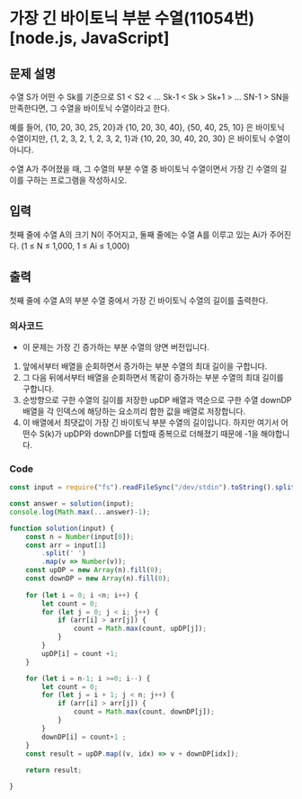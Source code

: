 # 가장 긴 바이토닉 부분 수열(11054번) [node.js, JavaScript] 

## 문제 설명
수열 S가 어떤 수 Sk를 기준으로 S1 < S2 < ... Sk-1 < Sk > Sk+1 > ... SN-1 > SN을 만족한다면, 그 수열을 바이토닉 수열이라고 한다.

예를 들어, {10, 20, 30, 25, 20}과 {10, 20, 30, 40}, {50, 40, 25, 10} 은 바이토닉 수열이지만,  {1, 2, 3, 2, 1, 2, 3, 2, 1}과 {10, 20, 30, 40, 20, 30} 은 바이토닉 수열이 아니다.

수열 A가 주어졌을 때, 그 수열의 부분 수열 중 바이토닉 수열이면서 가장 긴 수열의 길이를 구하는 프로그램을 작성하시오.

## 입력
첫째 줄에 수열 A의 크기 N이 주어지고, 둘째 줄에는 수열 A를 이루고 있는 Ai가 주어진다. (1 ≤ N ≤ 1,000, 1 ≤ Ai ≤ 1,000)

## 출력
첫째 줄에 수열 A의 부분 수열 중에서 가장 긴 바이토닉 수열의 길이를 출력한다.
### 의사코드 
- 이 문제는 가장 긴 증가하는 부분 수열의 양면 버전입니다.

1. 앞에서부터 배열을 순회하면서 증가하는 부분 수열의 최대 길이을 구합니다.
2. 그 다음 뒤에서부터 배열을 순회하면서 똑같이 증가하는 부분 수열의 최대 길이를 구합니다.
3. 순방향으로 구한 수열의 길이를 저장한 upDP 배열과 역순으로 구한 수열 downDP배열을 각 인덱스에 해당하는 요소끼리 합한 값을 배열로 저장합니다.
4. 이 배열에서 최댓값이 가장 긴 바이토닉 부분 수열의 길이입니다. 하지만 여기서 어떤수 S(k)가 upDP와 downDP를 더할때 중복으로 더해졌기 때문에 -1을 해야합니다. 

### Code
```js
const input = require("fs").readFileSync("/dev/stdin").toString().split("\n"); 

const answer = solution(input);
console.log(Math.max(...answer)-1);

function solution(input) {
    const n = Number(input[0]);
    const arr = input[1]
        .split(' ')
        .map(v => Number(v));
    const upDP = new Array(n).fill(0);
    const downDP = new Array(n).fill(0);
    
    for (let i = 0; i <n; i++) {
        let count = 0;
        for (let j = 0; j < i; j++) {
            if (arr[i] > arr[j]) {
                count = Math.max(count, upDP[j]);
            }
        }
        upDP[i] = count +1;
    }

    for (let i = n-1; i >=0; i--) {
        let count = 0;
        for (let j = i + 1; j < n; j++) {
            if (arr[i] > arr[j]) {
                count = Math.max(count, downDP[j]);
            }
        }
        downDP[i] = count+1 ;
    }
    const result = upDP.map((v, idx) => v + downDP[idx]);
    
    return result;

}
```